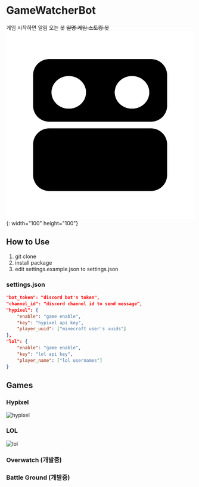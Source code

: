 # GameWatcherBot
게임 시작하면 알림 오는 봇 ~~일명 게임 스토킹 봇~~
![logo](./img/gameWatcher.png){: width="100" height="100"}

## How to Use
1. git clone
2. install package
3. edit settings.example.json to settings.json 

### settings.json
``` json
"bot_token": "discord bot's token",
"channel_id": "discord channel id to send message",
"hypixel": {
    "enable": "game enable",
    "key": "hypixel api key",
    "player_uuid": ["minecraft user's uuids"]
},
"lol": {
    "enable": "game enable",
    "key": "lol api key",
    "player_name": ["lol usernames"]
}
```

## Games
### Hypixel
![hypixel](https://media.discordapp.net/attachments/700329896429224007/811953085198893086/unknown.png)

### LOL
![lol](https://cdn.discordapp.com/attachments/811199708110389278/812593713024204800/unknown.png)
### Overwatch (개발중)
### Battle Ground (개발중)